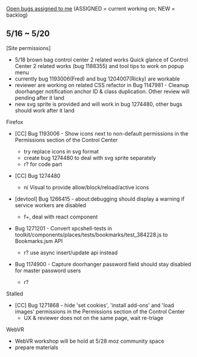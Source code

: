 [Open bugs assigned to me](https://bugzilla.mozilla.org/buglist.cgi?quicksearch=assignee%3Agasolin%40mozilla.com) (ASSIGNED = current working on; NEW = backlog)

## 5/16 ~ 5/20

[Site permissions]
- 5/18 brown bag control center 2 related works
Quick glance of Control Center 2 related works (bug 1188355) and tool tips to work on popup menu
- currently bug 1193006(Fred) and bug 1204007(Ricky) are workable
- reviewer are working on related CSS refactor in Bug 1147981 - Cleanup doorhanger notification anchor ID & class duplication. Other review will pending after it land
- new svg sprite is provided and will work in bug 1274480, other bugs should work after it land


Firefox

- [CC] Bug 1193006 - Show icons next to non-default permissions in the Permissions section of the Control Center
  - try replace icons in svg format
  - create bug 1274480 to deal with svg sprite separately
  - r? for code part

- [CC] Bug 1274480
  - ni Visual to provide allow/block/reload/active icons

- [devtool] Bug 1266415 - about:debugging should display a warning if service workers are disabled
  - f+, deal with react component

- Bug 1271201 - Convert xpcshell-tests in toolkit/components/places/tests/bookmarks/test_384228.js to Bookmarks.jsm API
  - r? use async insert/update api instead

- Bug 1174900 - Capture doorhanger password field should stay disabled for master password users
  - r?

Stalled

- [CC] Bug 1271868 - hide 'set cookies', 'install add-ons' and 'load images' permissions in the Permissions section of the Control Center
  - UX & reviewer does not on the same page, wait re-triage


WebVR

- WebVR workshop will be hold at 5/28 moz community space
- prepare materials
